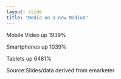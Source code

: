 ```yaml
---
layout: slide
title: "Media on a new Medium"
---
```

Mobile Video up 1939%

Smartphones up 1039%

Tablets up 6481%

Source:Slides/data derived from emarketer
